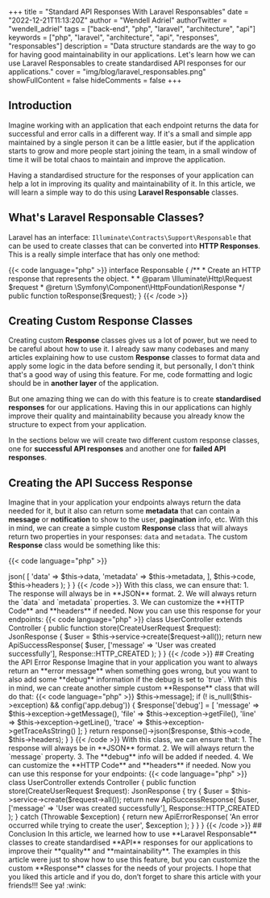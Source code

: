+++
title = "Standard API Responses With Laravel Responsables"
date = "2022-12-21T11:13:20Z"
author = "Wendell Adriel"
authorTwitter = "wendell_adriel"
tags = ["back-end", "php", "laravel", "architecture", "api"]
keywords = ["php", "laravel", "architecture", "api", "responses", "responsables"]
description = "Data structure standards are the way to go for having good maintainability in our applications. Let's learn how we can use Laravel Responsables to create standardised API responses for our applications."
cover = "img/blog/laravel_responsables.png"
showFullContent = false
hideComments = false
+++

## Introduction

Imagine working with an application that each endpoint returns the data for successful and error calls in a
different way. If it's a small and simple app maintained by a single person it can be a little easier, but if
the application starts to grow and more people start joining the team, in a small window of time it will be
total chaos to maintain and improve the application.

Having a standardised structure for the responses of your application can help a lot in improving its quality
and maintainability of it. In this article, we will learn a simple way to do this using **Laravel Responsable**
classes.

## What's Laravel Responsable Classes?

Laravel has an interface: `Illuminate\Contracts\Support\Responsable` that can be used to create classes that
can be converted into **HTTP Responses**. This is a really simple interface that has only one method:

{{< code language="php" >}}
interface Responsable
{
    /**
     * Create an HTTP response that represents the object.
     *
     * @param  \Illuminate\Http\Request  $request
     * @return \Symfony\Component\HttpFoundation\Response
     */
    public function toResponse($request);
}
{{< /code >}}

## Creating Custom Response Classes

Creating custom **Response** classes gives us a lot of power, but we need to be careful about how to use it.
I already saw many codebases and many articles explaining how to use custom **Response** classes to format
data and apply some logic in the data before sending it, but personally, I don't think that's a good way of
using this feature. For me, code formatting and logic should be in **another layer** of the application.

But one amazing thing we can do with this feature is to create **standardised responses** for our applications.
Having this in our applications can highly improve their quality and maintainability because you already
know the structure to expect from your application.

In the sections below we will create two different custom response classes, one for **successful API responses**
and another one for **failed API responses**.

## Creating the API Success Response

Imagine that in your application your endpoints always return the data needed for it, but it also can return
some **metadata** that can contain a **message** or **notification** to show to the user, **pagination** info,
etc. With this in mind, we can create a simple custom **Response** class that will always return two
properties in your responses: `data` and `metadata`. The custom **Response** class would be something like this:

{{< code language="php" >}}
<?php

namespace App\Http\Responses;

use Illuminate\Contracts\Support\Responsable;
use Illuminate\Http\Response;

class ApiSuccessResponse implements Responsable
{
    /**
     * @param  mixed  $data
     * @param  array  $metadata
     * @param  int  $code
     * @param  array  $headers
     */
    public function __construct(
        private mixed $data,
        private array $metadata,
        private int $code = Response::HTTP_OK,
        private array $headers = []
    ) {}

    /**
     * @param  $request
     * @return \Symfony\Component\HttpFoundation\Response|void
     */
    public function toResponse($request)
    {
        return response()->json(
            [
                'data' => $this->data,
                'metadata' => $this->metadata,
            ],
            $this->code,
            $this->headers
        );
    }
}
{{< /code >}}

With this class, we can ensure that:

1. The response will always be in **JSON** format.
2. We will always return the `data` and `metadata` properties.
3. We can customize the **HTTP Code** and **headers** if needed.

Now you can use this response for your endpoints:

{{< code language="php" >}}
class UserController extends Controller
{
    public function store(CreateUserRequest $request): JsonResponse
    {
        $user = $this->service->create($request->all());
        return new ApiSuccessResponse(
            $user,
            ['message' => 'User was created successfully'],
            Response::HTTP_CREATED
        );
    }
}
{{< /code >}}

## Creating the API Error Response

Imagine that in your application you want to always return an **error message** when something goes wrong, but
you want to also add some **debug** information if the debug is set to `true`. With this in mind, we can
create another simple custom **Response** class that will do that:

{{< code language="php" >}}
<?php

namespace App\Http\Responses;

use Illuminate\Contracts\Support\Responsable;
use Illuminate\Http\Response;
use Throwable;

class ApiErrorResponse implements Responsable
{
    public function __construct(
        private string $message,
        private ?Throwable $exception = null,
        private int $code = Response::HTTP_INTERNAL_SERVER_ERROR,
        private array $headers = []
    ) {}

    /**
     * @param  $request
     * @return \Symfony\Component\HttpFoundation\Response|void
     */
    public function toResponse($request)
    {
        $response = ['message' => $this->message];

        if (! is_null($this->exception) && config('app.debug')) {
            $response['debug'] = [
                'message' => $this->exception->getMessage(),
                'file'    => $this->exception->getFile(),
                'line'    => $this->exception->getLine(),
                'trace'   => $this->exception->getTraceAsString()
            ];
        }

        return response()->json($response, $this->code, $this->headers);
    }
}
{{< /code >}}

With this class, we can ensure that:

1. The response will always be in **JSON** format.
2. We will always return the `message` property.
3. The **debug** info will be added if needed.
4. We can customize the **HTTP Code** and **headers** if needed.

Now you can use this response for your endpoints:

{{< code language="php" >}}
class UserController extends Controller
{
    public function store(CreateUserRequest $request): JsonResponse
    {
        try {
            $user = $this->service->create($request->all());
            return new ApiSuccessResponse(
                $user,
                ['message' => 'User was created successfully'],
                Response::HTTP_CREATED
            );
        } catch (Throwable $exception) {
            return new ApiErrorResponse(
                'An error occurred while trying to create the user',
                $exception
            );
        }
    }
}
{{< /code >}}

## Conclusion

In this article, we learned how to use **Laravel Responsable** classes to create standardised **API** responses
for our applications to improve their **quality** and **maintainability**. The examples in this article were
just to show how to use this feature, but you can customize the custom **Response** classes for the needs of
your projects.

I hope that you liked this article and if you do, don’t forget to share this article with your friends!!! See ya! :wink: